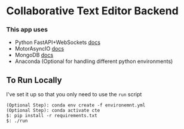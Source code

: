 # Collaborative Text Editor Backend 

### This app uses 
- Python FastAPI+WebSockets [docs](https://fastapi.tiangolo.com/)
- MotorAsyncIO [docs](https://motor.readthedocs.io/en/stable/tutorial-asyncio.html)
- MongoDB [docs](https://docs.mongodb.com/manual/)
- Anaconda (Optional for handling different python environments)

## To Run Locally

I've set it up so that you only need to use the `run` script

```
(Optional Step): conda env create -f environemnt.yml
(Optional Step): conda activate cte
$: pip install -r requirements.txt
$: ./run
```
